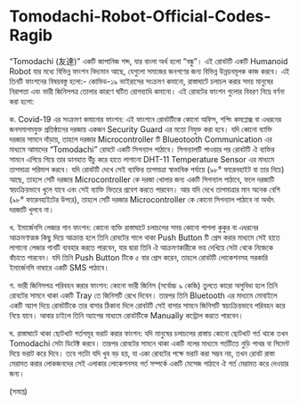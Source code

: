 # Tomodachi-Robot-Official-Codes-Ragib

“Tomodachi (友達)” একটি জাপানিজ শব্দ, যার বাংলা অর্থ হলো “বন্ধু”। এই রোবটটি একটি Humanoid Robot যার মধ্যে বিভিন্ন ফাংশন বিদ্যমান আছে, যেগুলো সমাজের জনগণের জন্য বিভিন্ন উন্নয়নমূলক কাজ করবে। এই তিনটি ফাংশনের বিষয়বস্তু হলো:- কোভিড-১৯ ভাইরাসের সংক্রমণ কমানো, রাস্তাঘাটে চলাচল করার সময় মানুষের নিরাপত্তা এবং ভারী জিনিসপত্র তোলার কারণে ঘটিত রোগব্যাধি কমানো।
এই রোবটের ফাংশন গুলোর বিবরণ নিম্নে বর্ণনা করা হলো:

ক. Covid-19 এর সংক্রমণ কমানোর ফাংশন:
এই ফাংশনে রোবটটিকে কোনো অফিস, শপিং কমপ্লেক্স বা এধরনের জনসমাগমযুক্ত প্রতিষ্ঠানের দরজায় একজন Security Guard এর মতো নিযুক্ত করা হবে। যদি কোনো ব্যাক্তি দরজার সামনে দাঁড়ায়, তাহলে দরজার Microcontroller টি Blueotooth Communication এর মাধ্যমে আমাদের “Tomodachi” রোবটে একটি সিগন্যাল পাঠাবে।
সিগন্যালটি পাওয়ার পর রোবটটি ঐ ব্যক্তির সামনে এগিয়ে গিয়ে তার ডানহাত উঁচু করে হাতে লাগানো DHT-11 Temperature Sensor এর মাধ্যমে তাপমাত্রা পরিমাপ করবে।
যদি রোবটটি দেখে সেই ব্যাক্তির তাপমাত্রা স্বাভাবিক পর্যায়ে (৯৮° ফারেনহাইট বা তার নিচে) আছে, তাহলে সেটি দরজার Microcontroller কে দরজা খোলার জন্য একটি সিগন্যাল পাঠাবে, ফলে দরজাটি স্বয়ংক্রিয়ভাবে খুলে যাবে এবং সেই ব্যাক্তি ভিতরে প্রবেশ করতে পারবেন। আর যদি দেখে তাপমাত্রার মান অনেক বেশি (৯৮° ফারেনহাইটের উপরে), তাহলে সেটি দরজার Microcontroller কে কোনো সিগন্যাল পাঠাবে না অর্থাৎ দরজাটি খুলবে না।

খ. ইমার্জেনসি লেজার গান ফাংশন:
কোনো ব্যক্তি রাস্তাঘাটে চলাচলের সময় কোনো পাগলা কুকুর বা এধরনের আক্রমণাত্মক কিছু দিয়ে আক্রান্ত হলে তিনি রোবটের গালে থাকা Push Button টি প্রেস করার মাধ্যমে সেই হাতে লাগানো লেজার গানটি ব্যবহার করতে পারবেন, যার দ্বারা তিনি ঐ আক্রমণকারীকে ভয় দেখিয়ে সেটা থেকে নিজেকে বাঁচাতে পারবেন। যদি তিনি Push Button টিকে ৫ বার প্রেস করেন, তাহলে রোবটটি লোকেশনসহ সরকারি ইমার্জেনসি নাম্বারে একটি SMS পাঠাবে।

গ. ভারী জিনিসপত্র পরিবহন করার ফাংশন:
কোনো ভারী জিনিস (সর্বোচ্চ ৯ কেজি) তুলতে কারো অসুবিধা হলে তিনি রোবটের সামনে থাকা একটি Tray তে জিনিসটি রেখে দিবেন। তারপর তিনি Bluetooth এর মাধ্যমে মোবাইলে একটি অ্যাপ দিয়ে রোবটটিকে তার বাসার ঠিকানা দিলে রোবটটি সেই বাসার সামনে জিনিসটি স্বয়ংক্রিয়ভাবে পরিবহন করে নিয়ে যাবে। আবার চাইলে তিনি অ্যাপের মাধ্যমে রোবটটিকে Manually কন্ট্রোল করতে পারবেন।

ঘ. রাস্তাঘাটে থাকা ছোটখাট গর্তসমূহ ভরাট করার ফাংশন:
যদি মানুষের চলাচলের রাস্তায় কোনো ছোটখাট গর্ত থাকে তখন Tomodachi সেটা ডিটেক্ট করবে। তারপর রোবটের সামনে থাকা একটি নলের মাধ্যমে গর্তটিতে নুড়ি পাথর বা সিমেন্ট দিয়ে ভরাট করে দিবে। তবে গর্তটা যদি খুব বড় হয়, যা একা রোবটের পক্ষে ভরাট করা সম্ভব নয়, তখন রোবট রাস্তা মেরামত করার লোকজনদের সেই এলাকার লোকেশনসহ গর্ত সম্পর্কে একটি মেসেজ পাঠাবে ঐ গর্ত মেরামত করে দেওয়ার জন্য।

(সমাপ্ত)
